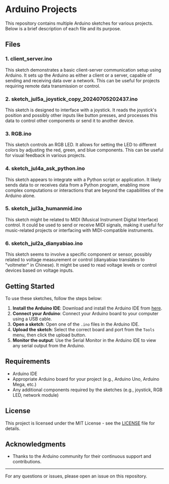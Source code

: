# Arduino Projects

This repository contains multiple Arduino sketches for various projects. Below is a brief description of each file and its purpose.

## Files

### 1. client_server.ino

This sketch demonstrates a basic client-server communication setup using Arduino. It sets up the Arduino as either a client or a server, capable of sending and receiving data over a network. This can be useful for projects requiring remote data transmission or control.

### 2. sketch_jul5a_joystick_copy_20240705202437.ino

This sketch is designed to interface with a joystick. It reads the joystick's position and possibly other inputs like button presses, and processes this data to control other components or send it to another device.

### 3. RGB.ino

This sketch controls an RGB LED. It allows for setting the LED to different colors by adjusting the red, green, and blue components. This can be useful for visual feedback in various projects.

### 4. sketch_jul4a_ask_python.ino

This sketch appears to integrate with a Python script or application. It likely sends data to or receives data from a Python program, enabling more complex computations or interactions that are beyond the capabilities of the Arduino alone.

### 5. sketch_jul3a_humanmid.ino

This sketch might be related to MIDI (Musical Instrument Digital Interface) control. It could be used to send or receive MIDI signals, making it useful for music-related projects or interfacing with MIDI-compatible instruments.

### 6. sketch_jul2a_dianyabiao.ino

This sketch seems to involve a specific component or sensor, possibly related to voltage measurement or control (dianyabiao translates to "voltmeter" in Chinese). It might be used to read voltage levels or control devices based on voltage inputs.

## Getting Started

To use these sketches, follow the steps below:

1. **Install the Arduino IDE**: Download and install the Arduino IDE from [here](https://www.arduino.cc/en/software).
2. **Connect your Arduino**: Connect your Arduino board to your computer using a USB cable.
3. **Open a sketch**: Open one of the `.ino` files in the Arduino IDE.
4. **Upload the sketch**: Select the correct board and port from the `Tools` menu, then click the upload button.
5. **Monitor the output**: Use the Serial Monitor in the Arduino IDE to view any serial output from the Arduino.

## Requirements

- Arduino IDE
- Appropriate Arduino board for your project (e.g., Arduino Uno, Arduino Mega, etc.)
- Any additional components required by the sketches (e.g., joystick, RGB LED, network module)

## License

This project is licensed under the MIT License - see the [LICENSE](LICENSE) file for details.

## Acknowledgments

- Thanks to the Arduino community for their continuous support and contributions.

---

For any questions or issues, please open an issue on this repository.
